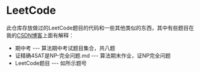 # LeetCode

此仓库存放做过的LeetCode题目的代码和一些其他类似的东西，其中有些题目在我的[CSDN博客](http://blog.csdn.net/mycodecodecodecode)上面有解释：

- 期中考 --- 算法期中考试题目集合，共八题
- 证精确4SAT是NP-完全问题.md --- 算法期末作业，证NP完全问题
- LeetCode题目 --- 如所示题号

